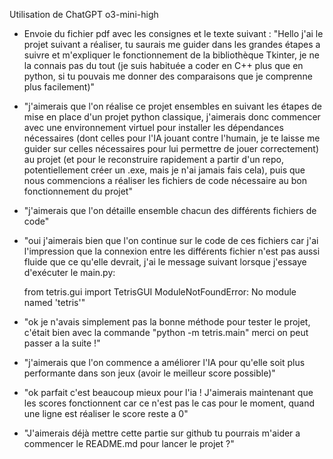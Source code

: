 Utilisation de ChatGPT o3-mini-high

- Envoie du fichier pdf avec les consignes et le texte suivant :
    "Hello j'ai le projet suivant a réaliser, tu saurais me guider dans les grandes étapes a suivre et m'expliquer le fonctionnement de la bibliothèque Tkinter, je ne la connais pas du tout (je suis habituée a coder en C++ plus que en python, si tu pouvais me donner des comparaisons que je comprenne plus facilement)"

- "j'aimerais que l'on réalise ce projet ensembles en suivant les étapes de mise en place d'un projet python classique, j'aimerais donc commencer avec une environnement virtuel pour installer les dépendances nécessaires (dont celles pour l'IA jouant contre l'humain, je te laisse me guider sur celles nécessaires pour lui permettre de jouer correctement) au projet (et pour le reconstruire rapidement a partir d'un repo, potentiellement créer un .exe, mais je n'ai jamais fais cela), puis que nous commencions a réaliser les fichiers de code nécessaire au bon fonctionnement du projet"

- "j'aimerais que l'on détaille ensemble chacun des différents fichiers de code"

- "oui j'aimerais bien que l'on continue sur le code de ces fichiers car j'ai l'impression que la connexion entre les différents fichier n'est pas aussi fluide que ce qu'elle devrait, j'ai le message suivant lorsque j'essaye d'exécuter le main.py:

    from tetris.gui import TetrisGUI
ModuleNotFoundError: No module named 'tetris'"

- "ok je n'avais simplement pas la bonne méthode pour tester le projet, c'était bien avec la commande "python -m tetris.main" merci on peut passer a la suite !"

- "j'aimerais que l'on commence a améliorer l'IA pour qu'elle soit plus performante dans son jeux (avoir le meilleur score possible)"

- "ok parfait c'est beaucoup mieux pour l'ia ! 
J'aimerais maintenant que les scores fonctionnent car ce n'est pas le cas pour le moment, quand une ligne est réaliser le score reste a 0"

- "J'aimerais déjà mettre cette partie sur github tu pourrais m'aider a commencer le README.md pour lancer le projet ?"